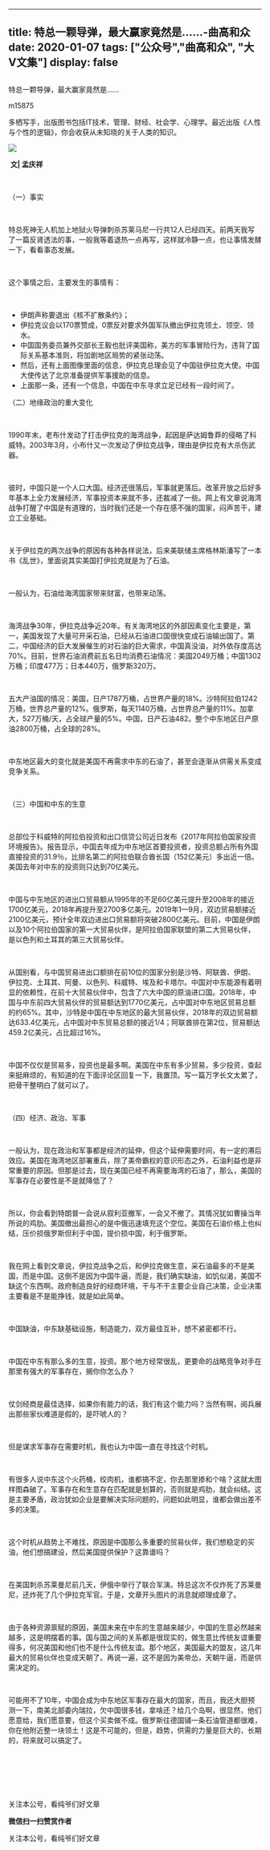 
---
title:   特总一颗导弹，最大赢家竟然是……-曲高和众
date: 2020-01-07
tags: ["公众号","曲高和众", "大V文集"]
display: false
---


## 



特总一颗导弹，最大赢家竟然是……




m15875




多栖写手，出版图书包括IT技术，管理、财经、社会学、心理学。最近出版《人性与个性的逻辑》，你会收获从未知晓的关于人类的知识。


<img class="rich_pages" data-ratio="0.7189695550351288" data-s="300,640" src="https://mmbiz.qpic.cn/mmbiz_jpg/fxGMiaL5Zj1h482e71K2UialptOp1Tg4W2TeN8l4z7NwaJmicNK1PvnhYOiarJOIMiaRdBC7lDLKRHGibt1ZG4SXzAYw/640?wx_fmt=jpeg" data-type="jpeg" data-w="427" style=""/>

&nbsp;**文| 孟庆祥**



&nbsp;

（一）事实

&nbsp;

特总死神无人机加上地狱火导弹刺杀苏莱马尼一行共12人已经四天。前两天我写了一篇反肾透法的事，一般我等着退热一点再写，这样就冷静一点，也让事情发酵一下，看看事态发展。

&nbsp;

这个事情之后，主要发生的事情有：

&nbsp;
- 伊朗声称要退出《核不扩散条约》；
&nbsp;
- 伊拉克议会以170票赞成，0票反对要求外国军队撤出伊拉克领土、领空、领水。
&nbsp;
- 中国国务委员兼外交部长王毅也批评美国称，美方的军事冒险行为，违背了国际关系基本准则，将加剧地区局势的紧张动荡。
&nbsp;
- 然后，还有上面图像里面的信息，伊拉克总理会见了中国驻伊拉克大使。中国大使传达了北京准备提供军事援助的信息。
&nbsp;
- 上面那一条，还有一个信息，中国在中东寻求立足已经有一段时间了。
&nbsp;

（二）地缘政治的重大变化

&nbsp;

1990年末，老布什发动了打击伊拉克的海湾战争，起因是萨达姆鲁莽的侵略了科威特。2003年3月，小布什又一次发动了伊拉克战争，理由是伊拉克有大杀伤武器。

&nbsp;

彼时，中国只是一个人口大国。经济还很落后，军事就更落后。改革开放之后好多年基本上全力发展经济，军事投资本来就不多，还裁减了一些。网上有文章说海湾战争打醒了中国是有道理的，当时我们还是一个存在感不强的国家，闷声苦干，建立工业基础。

&nbsp;

关于伊拉克的两次战争的原因有各种各样说法，后来美联储主席格林斯潘写了一本书《乱世》，里面说其实美国打伊拉克就是为了石油。

&nbsp;

一般认为，石油给海湾国家带来财富，也带来动荡。

&nbsp;

海湾战争30年，伊拉克战争近20年。有关海湾地区的外部因素变化主要是，第一，美国发现了大量可开采石油，已经从石油进口国很快变成石油输出国了。第二，中国经济的巨大发展催生的对石油的巨大需求，中国真没油，对外依存度高达70%。目前，世界石油消费前五名日均消费石油情况：美国2049万桶；中国1302万桶；印度477万；日本440万，俄罗斯320万。

&nbsp;

五大产油国的情况：美国，日产1787万桶，占世界产量的18%。沙特阿拉伯1242万桶，世界总产量的12%。俄罗斯，每天1140万桶，占世界总产量的11%。加拿大，527万桶/天，占全球产量的5%。中国，日产石油482。整个中东地区日产原油2800万桶，占全球的28%。

&nbsp;

中东地区最大的变化就是美国不再需求中东的石油了，甚至会逐渐从供需关系变成竞争关系。

&nbsp;

（三）中国和中东的生意

&nbsp;

总部位于科威特的阿拉伯投资和出口信贷公司近日发布《2017年阿拉伯国家投资环境报告》。报告显示，中国去年成为中东地区首要投资者，投资总额占所有外国直接投资的31.9％，比排名第二的阿拉伯联合酋长国（152亿美元）多出近一倍。美国去年对中东的投资则只达到70亿美元。

&nbsp;

中国与中东地区的进出口贸易额从1995年的不足60亿美元提升至2008年的接近1700亿美元，2018年再提升至2700多亿美元。2019年1—9月，双边贸易额接近2100亿美元，预计全年双边进出口贸易额将突破2800亿美元。目前，中国是伊朗以及10个阿拉伯国家的第一大贸易伙伴，是阿拉伯国家联盟的第二大贸易伙伴，是以色列和土耳其的第三大贸易伙伴。

&nbsp;

从国别看，与中国贸易进出口额排在前10位的国家分别是沙特、阿联酋、伊朗、伊拉克、土耳其、阿曼、以色列、科威特、埃及和卡塔尔。中国对中东能源有着明显的依赖性，在前十大贸易伙伴中，包含了六大中国的原油进口国。2018年，中国与中东前四大贸易伙伴的贸易额达到1770亿美元，占中国对中东地区贸易总额的约65%。其中，沙特是中国在中东地区的最大贸易伙伴，2018年的双边贸易额达633.4亿美元，占中国对中东贸易总额的接近1/4；阿联酋排在第2位，贸易额达459.2亿美元，占比超过16%。

&nbsp;

中国不仅仅是贸易多，投资也是最多啊。美国在中东有多少贸易，多少投资，查起来挺麻烦的，有知道的在下面评论区回复一下，我置顶。写一篇万字长文太累了，把骨干整明白了就可以了。

&nbsp;

（四）经济、政治、军事

&nbsp;

一般认为，现在政治和军事都是经济的延伸，但这个延伸需要时间，有一定的滞后效应。美国在海湾地区部署重兵，除了美帝霸权的意识形态之外，石油利益也是非常重要的原因。但那是过去，现在美国已经不再需要海湾的石油了，那么，美国的军事存在必要性是不是就降低了？

&nbsp;

所以，你会看到特朗普一会说从叙利亚撤军，一会又不撤了。其情况犹如曹操当年所说的鸡肋。美国撤出最担心的是中俄迅速填充这个空位。美国在石油价格上也纠结，压价损俄罗斯但利于中国，提价损中国，利于俄罗斯。

&nbsp;

我在网上看到文章说，伊拉克战争之后，和伊拉克做生意，采石油最多的不是美国，而是中国。这倒不是因为中国牛逼，而是，我们确实缺油，如饥似渴，美国不缺这个东西啊。政府制造良好的经商环境，干与不干主要企业自己决策，企业决策主要看是不是能挣钱，就是如此简单。

&nbsp;

中国缺油，中东缺基础设施，制造能力，双方最佳互补，想不紧密都不行。

&nbsp;

中国在中东有那么多的生意，投资。那个地方经常很乱，更要命的战略竞争对手在那里有强大的军事存在，搁你你怎么办？

&nbsp;

仗剑经商是最佳选择，如果你有能力的话，我们有这个能力吗？当然有啊，阅兵展出那些家伙难道是假的，是吓唬人的？

&nbsp;

但是谋求军事存在需要时机，我也认为中国一直在寻找这个时机。

&nbsp;

有很多人说中东这个火药桶，绞肉机，谁都搞不定，你去那里掺和个啥？这就太图样图森破了。军事存在和生意存在匹配就是划算的，否则就是鸡肋，就会纠结。这是主要矛盾，政治犹如企业是要解决实际问题的，问题如此明显，谁都会做出差不多的决策。

&nbsp;

这个时机从趋势上不难找，原因是中国那么多重要的贸易伙伴，我们想稳定的买油，他们想搞建设，然后美国提供保护？这靠谱吗？

&nbsp;

在美国刺杀苏莱曼尼前几天，伊俄中举行了联合军演。特总这次不仅炸死了苏莱曼尼，还炸死了几个伊拉克军官。于是，文章开头图片的消息就顺理成章了。

&nbsp;

由于各种资源禀赋的原因，美国未来在中东的生意越来越少，中国的生意必然越来越多，这是明摆着的事。国与国之间的关系都是很现实的，做生意比传统友谊重要得多，何况美国和他们也不是什么传统友谊。那个地区，美国最大的盟友，这几年最大的贸易伙伴也变成天朝了。再说一遍，这不是因为美帝怂，天朝牛逼，而是供需决定的。

&nbsp;

可能用不了10年，中国会成为中东地区军事存在最大的国家，而且，我还大胆预测一下，南美北部委内瑞拉，欠中国很多钱，拿啥还？给几个岛啊，很显然，他们愿意给，我们愿意要，但这个买卖做不成。俄罗斯往德国铺一条石油管道都很难，你在他附近整一块领土！这是不可能的，但是，趋势，供需的力量是巨大的，长期的，将来就可以搞定了。

&nbsp;

&nbsp;

&nbsp;



关注本公号，看纯爷们好文章


**微信扫一扫赞赏作者**






关注本公号，看纯爷们好文章








